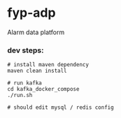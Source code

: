 # fyp-adp
Alarm data platform
### dev steps:

```
# install maven dependency
maven clean install

# run kafka
cd kafka_docker_compose
./run.sh

# should edit mysql / redis config
```